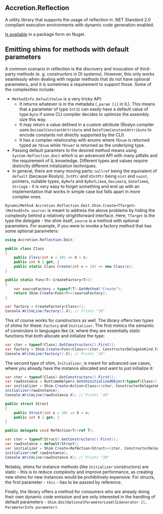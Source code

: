 ## Accretion.Reflection

A utility library that supports the usage of reflection in .NET Standard 2.0 compliant execution environments with dynamic code generation enabled.

[Is available](https://www.nuget.org/packages/Accretion.Reflection/) in a package form on Nuget.

## Emitting shims for methods with default parameters

A common scenario in reflection is the discovery and invocation of third-party methods (e. g. constructors in DI systems). However, this only works seamlessly when dealing with regular methods that do not have optional parameters, and it is sometimes a requirement to support those. Some of the complexities include:
- `MethodInfo.DefaultValue` is a very tricky API:
  - It returns whatever is in the metadata (`.param [i]` in IL). This means that a parameter of type `Int32` can easily have a default value of type `Byte` if some CLI compiler decides to optimize the assembly size this way.
  - It may return a value defined in a custom attribute (Roslyn compiler uses `DecimalConstantAttribute` and `DateTimeConstantAttribute` to encode constants not directly supported by the CLI).
  - It has a complex relationship with enums where `TEnum` is returned typed as `TEnum` while `TEnum?` is returned as the underlying type.
- Passing default paramters to the desired method means using `System.Reflection.Emit` which is an advanced API with many pitfalls and the requirement of IL knowledge. Different types and values require distinctly different intialization techniques.
- In general, there are many moving parts: `nullref` being the equivalent of `default` (because Roslyn), `IntPtr` and `UIntPtr` being `nint` and `nuint`, pointers, nullable types, `ByRef`s and `ByRefLike`s, `Decimal`s, `DateTime`s, `String`s - it is very easy to forget something and end up with an implementation that works in simple case but falls apart in more complex ones.

`DynamicMethod Accretion.Reflection.Emit.Shim.Create<TTarget>(MethodInfo source)` is meant to address the above problems by hiding the complexity behind a relatively strightforward interface. Here, `TTarget` is the type the delegate - the shim itself, `source` is a method with optional parameters. For example, if you were to invoke a factory method that has some optional parameters:
````C#
using Accretion.Reflection.Emit;

public class Class 
{
    public Class(int x = 20) => X = x;
    public int X { get; }
    public static Class Create(int x = 10) => new Class(x);
}

public static Func<T> CreateFactory<T>()
{
    var sourceFactory = typeof(T).GetMethod("Create");    
    return Shim.Create<Func<T>>(sourceFactory);
}

var factory = CreateFactory<Class>();
Console.WriteLine(factory().X); // Prints "10"
````
This of course works for constructors as well. The library offers two types of shims for these: `Factory` and `Initializer`. The first mimics the semantic of construtors in languages like `C#`, where they are essentially static functions that both allocate and initialize the type:
````C#
var ctor = typeof(Class).GetConstructors().First();
var factory = Shim.Create<Func<Class>>(ctor, ConstructorDelegateKind.Factory);
Console.WriteLine(factory().X); // Prints "20"
````
The second type of shim, `Initializer`, is meant for advanced use cases, where you already have the instance allocated and want to just initialize it:
````C#
var ctor = typeof(Class).GetConstructors().First();
var rawInstance = RuntimeHelpers.GetUninitializedObject(typeof(Class));
var initializer = Shim.Create<Action<Class>>(ctor, ConstructorDelegateKind.Factory);
initializer(rawInstance);
Console.WriteLine(rawInstance.X); // Prints "20"

public struct Struct
{
    public Struct(int x = 30) => X = x;
    public int X { get; }
}

public delegate void RefAction<T>(ref T);

var ctor = typeof(Struct).GetConstructors().First();
var rawInstance = default(Struct);
var initializer = Shim.Create<RefAction<Struct>>(ctor, ConstructorDelegateKind.Factory);
initializer(ref rawInstance);
Console.WriteLine(rawInstance.X); // Prints "30"
````
Notably, shims for instance methods (like `Initializer` constructors) are static - this is to reduce complexity and improve performance, as creating new shims for new instances would be prohibitively expensive. For structs, the first parameter - `this` - has to be passed by reference.

Finally, the library offers a method for consumers who are already doing their own dynamic code emission and are only interested in the handling of default parameters - `Shim.EmitOptionalParameterLoad(ILGenerator il, ParameterInfo parameter)`.
